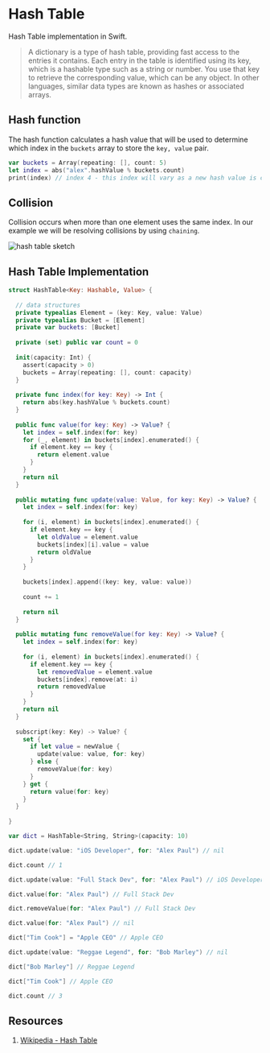 # Hash Table

Hash Table implementation in Swift.

> A dictionary is a type of hash table, providing fast access to the entries it contains. Each entry in the table is identified using its key, which is a hashable type such as a string or number. You use that key to retrieve the corresponding value, which can be any object. In other languages, similar data types are known as hashes or associated arrays.

## Hash function 

The hash function calculates a hash value that will be used to determine which index in the `buckets` array to store the `key, value` pair.   

```swift 
var buckets = Array(repeating: [], count: 5)
let index = abs("alex".hashValue % buckets.count)
print(index) // index 4 - this index will vary as a new hash value is calculated every time
```

## Collision

Collision occurs when more than one element uses the same index. In our example we will be resolving collisions by using `chaining`.

![hash table sketch](https://user-images.githubusercontent.com/1819208/97247042-320b3400-17d5-11eb-8d64-a4306ad4806c.jpg)

## Hash Table Implementation 

```swift 
struct HashTable<Key: Hashable, Value> {
  
  // data structures
  private typealias Element = (key: Key, value: Value)
  private typealias Bucket = [Element]
  private var buckets: [Bucket]
  
  private (set) public var count = 0
  
  init(capacity: Int) {
    assert(capacity > 0)
    buckets = Array(repeating: [], count: capacity)
  }
  
  private func index(for key: Key) -> Int {
    return abs(key.hashValue % buckets.count)
  }
  
  public func value(for key: Key) -> Value? {
    let index = self.index(for: key)
    for (_, element) in buckets[index].enumerated() {
      if element.key == key {
        return element.value
      }
    }
    return nil
  }
  
  public mutating func update(value: Value, for key: Key) -> Value? {
    let index = self.index(for: key)
        
    for (i, element) in buckets[index].enumerated() {
      if element.key == key {
        let oldValue = element.value
        buckets[index][i].value = value
        return oldValue
      }
    }
    
    buckets[index].append((key: key, value: value))
    
    count += 1
    
    return nil
  }
  
  public mutating func removeValue(for key: Key) -> Value? {
    let index = self.index(for: key)
    
    for (i, element) in buckets[index].enumerated() {
      if element.key == key {
        let removedValue = element.value
        buckets[index].remove(at: i)
        return removedValue
      }
    }
    return nil
  }
  
  subscript(key: Key) -> Value? {
    set {
      if let value = newValue {
        update(value: value, for: key)
      } else {
        removeValue(for: key)
      }
    } get {
      return value(for: key)
    }
  }
  
}

var dict = HashTable<String, String>(capacity: 10)

dict.update(value: "iOS Developer", for: "Alex Paul") // nil

dict.count // 1

dict.update(value: "Full Stack Dev", for: "Alex Paul") // iOS Developer

dict.value(for: "Alex Paul") // Full Stack Dev

dict.removeValue(for: "Alex Paul") // Full Stack Dev

dict.value(for: "Alex Paul") // nil

dict["Tim Cook"] = "Apple CEO" // Apple CEO

dict.update(value: "Reggae Legend", for: "Bob Marley") // nil

dict["Bob Marley"] // Reggae Legend

dict["Tim Cook"] // Apple CEO

dict.count // 3

```

## Resources 

1. [Wikipedia - Hash Table](https://en.wikipedia.org/wiki/Hash_table)
